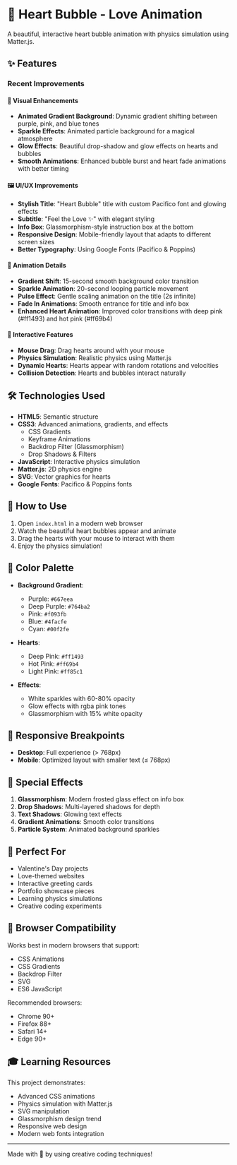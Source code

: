# 💖 Heart Bubble - Love Animation

A beautiful, interactive heart bubble animation with physics simulation using Matter.js.

## ✨ Features

### Recent Improvements

#### 🎨 Visual Enhancements
- **Animated Gradient Background**: Dynamic gradient shifting between purple, pink, and blue tones
- **Sparkle Effects**: Animated particle background for a magical atmosphere
- **Glow Effects**: Beautiful drop-shadow and glow effects on hearts and bubbles
- **Smooth Animations**: Enhanced bubble burst and heart fade animations with better timing

#### 🖼️ UI/UX Improvements
- **Stylish Title**: "Heart Bubble" title with custom Pacifico font and glowing effects
- **Subtitle**: "Feel the Love ✨" with elegant styling
- **Info Box**: Glassmorphism-style instruction box at the bottom
- **Responsive Design**: Mobile-friendly layout that adapts to different screen sizes
- **Better Typography**: Using Google Fonts (Pacifico & Poppins)

#### 💫 Animation Details
- **Gradient Shift**: 15-second smooth background color transition
- **Sparkle Animation**: 20-second looping particle movement
- **Pulse Effect**: Gentle scaling animation on the title (2s infinite)
- **Fade In Animations**: Smooth entrance for title and info box
- **Enhanced Heart Animation**: Improved color transitions with deep pink (#ff1493) and hot pink (#ff69b4)

#### 🎯 Interactive Features
- **Mouse Drag**: Drag hearts around with your mouse
- **Physics Simulation**: Realistic physics using Matter.js
- **Dynamic Hearts**: Hearts appear with random rotations and velocities
- **Collision Detection**: Hearts and bubbles interact naturally

## 🛠️ Technologies Used

- **HTML5**: Semantic structure
- **CSS3**: Advanced animations, gradients, and effects
  - CSS Gradients
  - Keyframe Animations
  - Backdrop Filter (Glassmorphism)
  - Drop Shadows & Filters
- **JavaScript**: Interactive physics simulation
- **Matter.js**: 2D physics engine
- **SVG**: Vector graphics for hearts
- **Google Fonts**: Pacifico & Poppins fonts

## 🚀 How to Use

1. Open `index.html` in a modern web browser
2. Watch the beautiful heart bubbles appear and animate
3. Drag the hearts with your mouse to interact with them
4. Enjoy the physics simulation!

## 🎨 Color Palette

- **Background Gradient**:
  - Purple: `#667eea`
  - Deep Purple: `#764ba2`
  - Pink: `#f093fb`
  - Blue: `#4facfe`
  - Cyan: `#00f2fe`

- **Hearts**:
  - Deep Pink: `#ff1493`
  - Hot Pink: `#ff69b4`
  - Light Pink: `#ff85c1`

- **Effects**:
  - White sparkles with 60-80% opacity
  - Glow effects with rgba pink tones
  - Glassmorphism with 15% white opacity

## 📱 Responsive Breakpoints

- **Desktop**: Full experience (> 768px)
- **Mobile**: Optimized layout with smaller text (≤ 768px)

## 🌟 Special Effects

1. **Glassmorphism**: Modern frosted glass effect on info box
2. **Drop Shadows**: Multi-layered shadows for depth
3. **Text Shadows**: Glowing text effects
4. **Gradient Animations**: Smooth color transitions
5. **Particle System**: Animated background sparkles

## 💝 Perfect For

- Valentine's Day projects
- Love-themed websites
- Interactive greeting cards
- Portfolio showcase pieces
- Learning physics simulations
- Creative coding experiments

## 📝 Browser Compatibility

Works best in modern browsers that support:
- CSS Animations
- CSS Gradients
- Backdrop Filter
- SVG
- ES6 JavaScript

Recommended browsers:
- Chrome 90+
- Firefox 88+
- Safari 14+
- Edge 90+

## 🎓 Learning Resources

This project demonstrates:
- Advanced CSS animations
- Physics simulation with Matter.js
- SVG manipulation
- Glassmorphism design trend
- Responsive web design
- Modern web fonts integration

---

Made with 💖 by using creative coding techniques!